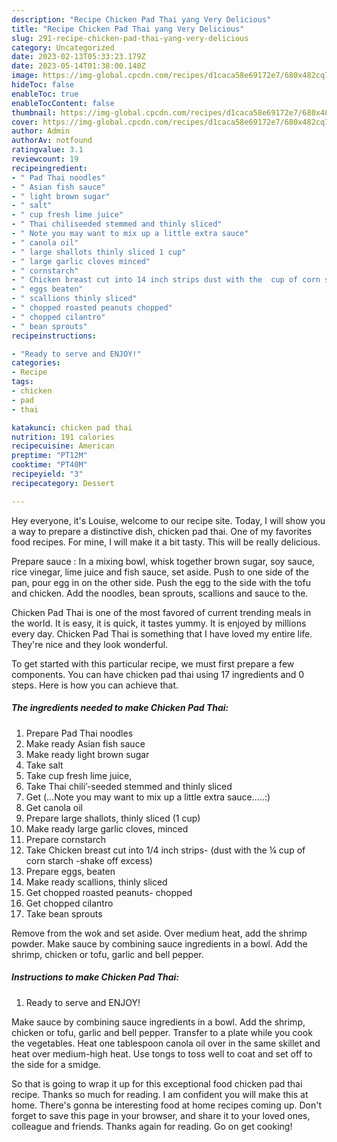 ```yaml
---
description: "Recipe Chicken Pad Thai yang Very Delicious"
title: "Recipe Chicken Pad Thai yang Very Delicious"
slug: 291-recipe-chicken-pad-thai-yang-very-delicious
category: Uncategorized
date: 2023-02-13T05:33:23.179Z
date: 2023-05-14T01:38:00.140Z
image: https://img-global.cpcdn.com/recipes/d1caca58e69172e7/680x482cq70/chicken-pad-thai-recipe-main-photo.jpg
hideToc: false
enableToc: true
enableTocContent: false
thumbnail: https://img-global.cpcdn.com/recipes/d1caca58e69172e7/680x482cq70/chicken-pad-thai-recipe-main-photo.jpg
cover: https://img-global.cpcdn.com/recipes/d1caca58e69172e7/680x482cq70/chicken-pad-thai-recipe-main-photo.jpg
author: Admin
authorAv: notfound
ratingvalue: 3.1
reviewcount: 19
recipeingredient:
- " Pad Thai noodles"
- " Asian fish sauce"
- " light brown sugar"
- " salt"
- " cup fresh lime juice"
- " Thai chiliseeded stemmed and thinly sliced"
- " Note you may want to mix up a little extra sauce"
- " canola oil"
- " large shallots thinly sliced 1 cup"
- " large garlic cloves minced"
- " cornstarch"
- " Chicken breast cut into 14 inch strips dust with the  cup of corn starch shake off excess"
- " eggs beaten"
- " scallions thinly sliced"
- " chopped roasted peanuts chopped"
- " chopped cilantro"
- " bean sprouts"
recipeinstructions:

- "Ready to serve and ENJOY!"
categories:
- Recipe
tags:
- chicken
- pad
- thai

katakunci: chicken pad thai 
nutrition: 191 calories
recipecuisine: American
preptime: "PT12M"
cooktime: "PT40M"
recipeyield: "3"
recipecategory: Dessert

---
```



Hey everyone, it's Louise, welcome to our recipe site. Today, I will show you a way to prepare a distinctive dish, chicken pad thai. One of my favorites food recipes. For mine, I will make it a bit tasty. This will be really delicious.

Prepare sauce : In a mixing bowl, whisk together brown sugar, soy sauce, rice vinegar, lime juice and fish sauce, set aside. Push to one side of the pan, pour egg in on the other side. Push the egg to the side with the tofu and chicken. Add the noodles, bean sprouts, scallions and sauce to the.

Chicken Pad Thai is one of the most favored of current trending meals in the world. It is easy, it is quick, it tastes yummy. It is enjoyed by millions every day. Chicken Pad Thai is something that I have loved my entire life. They're nice and they look wonderful.


To get started with this particular recipe, we must first prepare a few components. You can have chicken pad thai using 17 ingredients and 0 steps. Here is how you can achieve that.

<!--inarticleads1-->

##### The ingredients needed to make Chicken Pad Thai:

1. Prepare  Pad Thai noodles
1. Make ready  Asian fish sauce
1. Make ready  light brown sugar
1. Take  salt
1. Take  cup fresh lime juice,
1. Take  Thai chili’-seeded stemmed and thinly sliced
1. Get  (...Note you may want to mix up a little extra sauce.....:)
1. Get  canola oil
1. Prepare  large shallots, thinly sliced (1 cup)
1. Make ready  large garlic cloves, minced
1. Prepare  cornstarch
1. Take  Chicken breast cut into 1/4 inch strips- (dust with the ¼ cup of corn starch -shake off excess)
1. Prepare  eggs, beaten
1. Make ready  scallions, thinly sliced
1. Get  chopped roasted peanuts- chopped
1. Get  chopped cilantro
1. Take  bean sprouts


Remove from the wok and set aside. Over medium heat, add the shrimp powder. Make sauce by combining sauce ingredients in a bowl. Add the shrimp, chicken or tofu, garlic and bell pepper. 

<!--inarticleads2-->

##### Instructions to make Chicken Pad Thai:


1. Ready to serve and ENJOY!

Make sauce by combining sauce ingredients in a bowl. Add the shrimp, chicken or tofu, garlic and bell pepper. Transfer to a plate while you cook the vegetables. Heat one tablespoon canola oil over in the same skillet and heat over medium-high heat. Use tongs to toss well to coat and set off to the side for a smidge. 

So that is going to wrap it up for this exceptional food chicken pad thai recipe. Thanks so much for reading. I am confident you will make this at home. There's gonna be interesting food at home recipes coming up. Don't forget to save this page in your browser, and share it to your loved ones, colleague and friends. Thanks again for reading. Go on get cooking!
